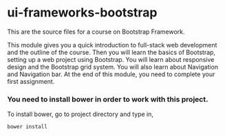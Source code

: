 # ui-frameworks-bootstrap

This are the source files for a course on Bootstrap Framework.

This module gives you a quick introduction to full-stack web development and the outline of the course. Then you will learn the basics of Bootstrap, setting up a web project using Bootstrap. You will learn about responsive design and the Bootstrap grid system. You will also learn about Navigation and Navigation bar. At the end of this module, you need to complete your first assignment.

### You need to install bower in order to work with this project.
To install bower, go to project directory and type in,

```bower install```

